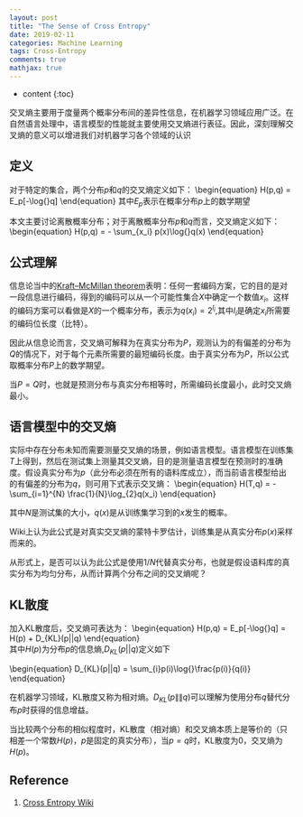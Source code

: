 ```yaml
---
layout: post
title: "The Sense of Cross Entropy"
date: 2019-02-11
categories: Machine Learning
tags: Cross-Entropy
comments: true
mathjax: true
---
```


* content
{:toc}

交叉熵主要用于度量两个概率分布间的差异性信息，在机器学习领域应用广泛。在自然语言处理中，语言模型的性能就主要使用交叉熵进行表征。因此，深刻理解交叉熵的意义可以增进我们对机器学习各个领域的认识






## 定义
对于特定的集合，两个分布$p$和$q$的交叉熵定义如下：
\begin{equation}
H(p,q) = E_p[-\log{}q]
\end{equation}
其中$E_p$表示在概率分布$p$上的数学期望  

本文主要讨论离散概率分布；对于离散概率分布$p$和$q$而言，交叉熵定义如下：
\begin{equation}
H(p,q) = - \sum_{x_i} p(x)\log{}q(x)
\end{equation}

## 公式理解
信息论当中的[Kraft–McMillan theorem](https://en.wikipedia.org/wiki/Kraft%E2%80%93McMillan_inequality)表明：任何一套编码方案，它的目的是对一段信息进行编码，得到的编码可以从一个可能性集合$X$中确定一个数值$x_i$。这样的编码方案可以看做是$X$的一个概率分布，表示为$q(x_i)=2^{l_i}$,其中$l_i$是确定$x_i$所需要的编码位长度（比特）。

因此从信息论而言，交叉熵可解释为在真实分布为$P$，观测认为的有偏差的分布为$Q$的情况下，对于每个元素所需要的最短编码长度。由于真实分布为$P$，所以公式取概率分布$P$上的数学期望。

当$P=Q$时，也就是预测分布与真实分布相等时，所需编码长度最小，此时交叉熵最小。

## 语言模型中的交叉熵

实际中存在分布未知而需要测量交叉熵的场景，例如语言模型。语言模型在训练集$T$上得到，然后在测试集上测量其交叉熵，目的是测量语言模型在预测时的准确度。假设真实分布为$p$（此分布必须在所有的语料库成立），而当前语言模型给出的有偏差的分布为$q$，则可用下式表示交叉熵：
\begin{equation}
H(T,q) = - \sum_{i=1}^{N} \frac{1}{N}\log_{2}q(x_i)
\end{equation}  

其中$N$是测试集的大小，$q(x)$是从训练集学习到的$x$发生的概率。

Wiki上认为此公式是对真实交叉熵的蒙特卡罗估计，训练集是从真实分布$p(x)$采样而来的。  

从形式上，是否可以认为此公式是使用$1/N$代替真实分布，也就是假设语料库的真实分布为均匀分布，从而计算两个分布之间的交叉熵呢？

## KL散度
加入KL散度后，交叉熵可表达为：
\begin{equation}
H(p,q) = E_p[-\log{}q] = H(p) + D_{KL}(p||q)
\end{equation}  
其中$H(p)$为分布$p$的信息熵,$D_{KL}(p||q)$定义如下

\begin{equation}
D_{KL}(p||q) = \sum_{i}p(i)\log{}\frac{p(i)}{q(i)}
\end{equation}  

在机器学习领域，KL散度又称为相对熵。$D_{KL}(p\|\|q)$可以理解为使用分布$q$替代分布$p$时获得的信息增益。

当比较两个分布的相似程度时，KL散度（相对熵）和交叉熵本质上是等价的（只相差一个常数$H(p)$，$p$是固定的真实分布），当$p=q$时，KL散度为0，交叉熵为$H(p)$。

## Reference
1. [Cross Entropy Wiki](https://en.wikipedia.org/wiki/Cross_entropy)